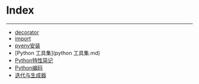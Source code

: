 Index
=====


--------------------

* [decorator](decorator.md)
* [import](import.md)
* [pyenv安装](pyenv安装.md)
* [Python 工具集](python 工具集.md)
* [Python特性简记](python特性简记.md)
* [Python编码](python编码.md)
* [迭代与生成器](迭代与生成器.md)
